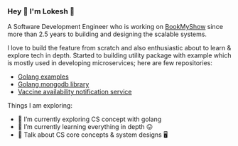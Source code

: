 ### Hey 👋 I'm Lokesh 🙂

A Software Development Engineer who is working on [BookMyShow](https://in.bookmyshow.com) since more than 2.5 years to building and designing the scalable systems.

I love to build the feature from scratch and also enthusiastic about to learn & explore tech in depth. Started to building utility package with example which is mostly used in developing microservices; here are few repositories:

 - [Golang examples](https://github.com/lokesh-go/golang-examples)
 - [Golang mongodb library](https://github.com/lokesh-go/go-mongo-lib)
 - [Vaccine availability notification service](https://github.com/lokesh-go/vaccine-bot-lamda-aws)

Things I am exploring:

 - 🔭 I’m currently exploring CS concept with golang 
 - 🌱 I’m currently learning everything in depth 😛
 - 💬 Talk about CS core concepts & system designs 🖥️
